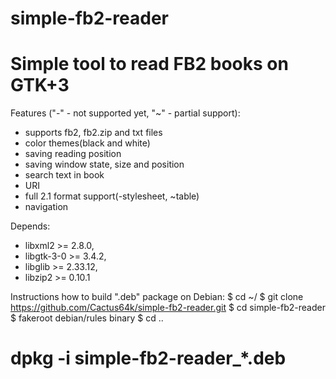 # simple-fb2-reader
Simple tool to read FB2 books on GTK+3
=======

Features ("-" - not supported yet, "~" - partial support):
- supports fb2, fb2.zip and txt files
- color themes(black and white)
- saving reading position
- saving window state, size and position
- search text in book
- URI
- full 2.1 format support(-stylesheet, ~table)
- navigation


Depends:
- libxml2      >= 2.8.0, 
- libgtk-3-0  >= 3.4.2, 
- libglib     >= 2.33.12, 
- libzip2     >= 0.10.1


Instructions how to build ".deb" package on Debian:
$ cd ~/
$ git clone https://github.com/Cactus64k/simple-fb2-reader.git
$ cd simple-fb2-reader
$ fakeroot debian/rules binary
$ cd ..
# dpkg -i simple-fb2-reader_*.deb
